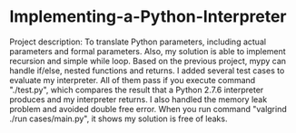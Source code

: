 # Implementing-a-Python-Interpreter

Project description: To translate Python parameters, including actual parameters and formal parameters. Also, my solution is able to implement recursion and simple while loop. Based on the previous project, mypy can handle if/else, nested functions and returns. I added several test cases to evaluate my interpreter. All of them pass if you execute command "./test.py", which compares the result that a Python 2.7.6 interpreter produces and my interpreter returns. I also handled the memory leak problem and avoided double free error. When you run command "valgrind ./run cases/main.py", it shows my solution is free of leaks. 
